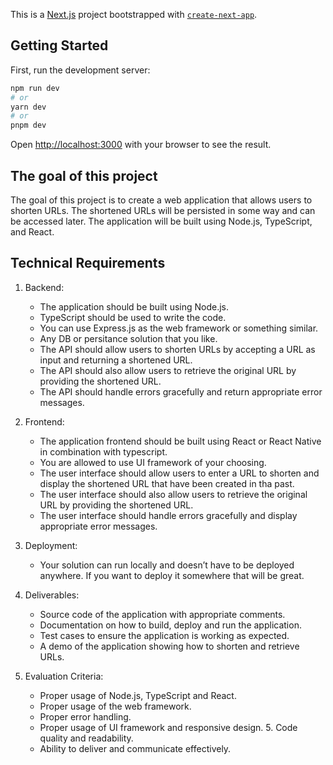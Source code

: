 This is a [Next.js](https://nextjs.org/) project bootstrapped with [`create-next-app`](https://github.com/vercel/next.js/tree/canary/packages/create-next-app).

## Getting Started

First, run the development server:

```bash
npm run dev
# or
yarn dev
# or
pnpm dev
```

Open [http://localhost:3000](http://localhost:3000) with your browser to see the result.

## The goal of this project
The goal of this project is to create a web application that allows users to shorten URLs. 
The shortened URLs will be persisted in some way and can be accessed later. 
The application will be built using Node.js, TypeScript, and React.

## Technical Requirements

1. Backend:
    - The application should be built using Node.js.
    - TypeScript should be used to write the code.
    - You can use Express.js as the web framework or something similar.
    - Any DB or persitance solution that you like.
    - The API should allow users to shorten URLs by accepting a URL as input and returning a shortened URL.
    - The API should also allow users to retrieve the original URL by providing the shortened URL.
    - The API should handle errors gracefully and return appropriate error messages.

2. Frontend:
    - The application frontend should be built using React or React Native in combination with typescript.
    - You are allowed to use UI framework of your choosing.
    - The user interface should allow users to enter a URL to shorten and display the shortened URL that have been created in tha past.
    - The user interface should also allow users to retrieve the original URL by providing the shortened URL.
    - The user interface should handle errors gracefully and display appropriate error messages.

3. Deployment:
    - Your solution can run locally and doesn’t have to be deployed anywhere. If you want to deploy it somewhere that will be great.

4. Deliverables:
    - Source code of the application with appropriate comments.
    - Documentation on how to build, deploy and run the application.
    - Test cases to ensure the application is working as expected.
    - A demo of the application showing how to shorten and retrieve URLs.

5. Evaluation Criteria:
    - Proper usage of Node.js, TypeScript and React.
    - Proper usage of the web framework.
    - Proper error handling.
    - Proper usage of UI framework and responsive design. 5. Code quality and readability.
    - Ability to deliver and communicate effectively.
